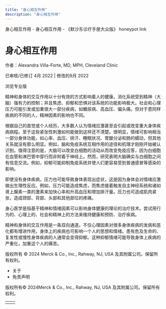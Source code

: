 ```yaml
---
title: "身心相互作用"
description: "身心相互作用"
---
```


﻿身心相互作用 \- 身心相互作用 \- 《默沙东诊疗手册大众版》 honeypot link

# 身心相互作用

作者：Alexandra Villa-Forte, MD, MPH, Cleveland Clinic

已审核/已修订 4月 2022 \| 修改的9月 2022

浏览专业版

精神和身体的交互作用以十分有效的方式影响着人的健康。消化系统受到精神（大脑）强有力的控制；并且焦虑、抑郁和恐惧对该系统的功能影响极大。社会和心理压力可能引发或加重很大一部分疾病，如糖尿病、高血压、偏头痛。但对于患同样疾病的不同的人，精神因素的影响也不同。

根据自己的直觉或个人经历，大多数人认为情绪应激甚至会引起或改变重大身体疾病病程。至于这些紧张性刺激如何能做到这样还不清楚。很明显，情绪可影响相当一部分身体功能，如心率、血压、排汗、睡眠状况、胃酸分泌和肠的蠕动，但其他关系就没有那么明显。例如，脑和免疫系统互相作用的途径和机理才刚刚开始被认识到。值得注意的是，大脑可以改变白细胞的活动从而改变免疫应答，因为白细胞在血管和淋巴管中穿行而非附着于神经上。然而，研究表明大脑确实与白细胞之间有信息交流。例如，抑郁可能抑制免疫系统并使人们更容易受到普通感冒等感染的影响。

即使没有身体疾病，压力也可能导致身体表现出症状，这是因为身体会对情绪应激做出生理性反应。例如，压力可能造成焦虑，而焦虑接着触发自主神经系统和诸如肾上腺素一类的激素来加快心率和升高血压和增加排汗量。压力也可造成肌肉紧张，造成颈部、背部、头部和其他部位的疼痛。

身心医学是指基于精神和情绪因素可以影响身体健康的理论的治疗技术。尝试用行为的、心理上的、社会和精神上的方法来维持健康和预防、治疗疾病。

精神和身体的交互作用是一条双向通道。不仅心理因素对很多身体疾病的发病和恶化都有增进作用，身体上的疾病也可影响一个人的思想和情绪。患有危及生命的、复发性或慢性身体疾病的人通常会变得抑郁。这种抑郁情绪可能导致身体上疾病的严重化，加重这个人的痛苦。



版权所有 © 2024
Merck & Co., Inc., Rahway, NJ, USA 及其附属公司。保留所有权利。

- 关于
- 免责声明

版权所有© 2024Merck & Co., Inc., Rahway, NJ, USA 及其附属公司。保留所有权利。

|     |     |
| --- | --- |
|  |  |